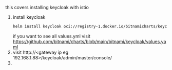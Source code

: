this covers installing keycloak with istio

1. install keycloak
   ```zsh
   helm install keycloak oci://registry-1.docker.io/bitnamicharts/keycloak --values keycloak/values.yaml
   ```
   if you want to see all values.yml visit https://github.com/bitnami/charts/blob/main/bitnami/keycloak/values.yaml
2. visit http://<gateway ip eg 192.168.1.88>/keycloak/admin/master/console/
3. 